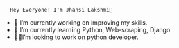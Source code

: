       Hey Everyone! I'm Jhansi Lakshmi👋


- 🔭 I’m currently working on improving my skills.
- 🌱 I’m currently learning Python, Web-scraping, Django.
- 👨‍💻I’m looking to work on python developer.
